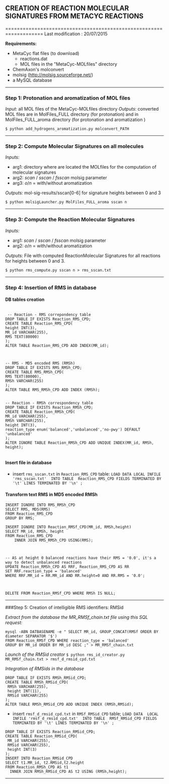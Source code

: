 ## CREATION OF REACTION MOLECULAR SIGNATURES FROM METACYC REACTIONS
===================================================================
Last modification : 20/07/2015


__Requirements:__

* MetaCyc flat files (to download)
  * reactions.dat
  * MOL files in the "MetaCyc-MOLfiles" directory
* ChemAxon's molconvert
* molsig (http://molsig.sourceforge.net/)
* a MySQL database

----------------------------------------------------------------------------------------------------------------------

### Step 1: Protonation and aromatization of MOL files

*Input*: all MOL files of the MetaCyc-MOLfiles directory
*Outputs*: converted MOL files are in  MolFiles_FULL directory (for protonation) and in MolFiles_FULL_aroma directory (for protonation and aromatization )


`$ python add_hydrogens_aromatization.py molconvert_PATH`


----------------------------------------------------------------------------------------------------------------------

### Step 2: Compute Molecular Signatures on all molecules

*Inputs:*
* arg1: directory where are located the MOLfiles for the computation of molecular signatures
* arg2: *scan* / *sscan* / *fsscan* molsig parameter
* arg3: *o*/*n* = with/without aromatization

*Outputs:* mol-sig-results/sscan[0-6] for signature heights between 0 and 3

`$ python molsigLauncher.py MolFiles_FULL_aroma sscan n`




----------------------------------------------------------------------------------------------------------------------

### Step 3: Compute the Reaction Molecular Signatures

*Inputs:*
* arg1: *scan* / *sscan* / *fsscan* molsig parameter
* arg2: *o*/*n* = with/without aromatization

*Outputs:* File with computed ReactionMolecular Signatures for all reactions for heights between 0 and 3.

`$ python rms_compute.py sscan n > rms_sscan.txt`




----------------------------------------------------------------------------------------------------------------------

### Step 4: Insertion of RMS in database

    
#### DB tables creation

```MySQL
    
 -- Reaction - RMS correpondency table
DROP TABLE IF EXISTS Reaction_RMS_CPD;
CREATE TABLE Reaction_RMS_CPD(
height INT(3),
MR_id VARCHAR(255),
RMS TEXT(80000)
);
ALTER TABLE Reaction_RMS_CPD ADD INDEX(MR_id);


    
-- RMS - MD5 encoded RMS (RMSh)
DROP TABLE IF EXISTS RMS_RMSh_CPD;
CREATE TABLE RMS_RMSh_CPD(
RMS TEXT(80000),
RMSh VARCHAR(255)
);
ALTER TABLE RMS_RMSh_CPD ADD INDEX (RMSh);
    

-- Reaction - RMSh correspondency table
DROP TABLE IF EXISTS Reaction_RMSh_CPD;
CREATE TABLE Reaction_RMSh_CPD(
MR_id VARCHAR(255),
RMSh VARCHAR(255),
height INT(3),
reaction_type enum('balanced','unbalanced','no-pwy') DEFAULT 'unbalanced'
);
ALTER IGNORE TABLE Reaction_RMSh_CPD ADD UNIQUE INDEX(MR_id, RMSh, height);
    
```	
	
	

     
#### Insert file in database
* insert `rms_sscan.txt` in `Reaction_RMS_CPD` table:
```LOAD DATA LOCAL INFILE 'rms_sscan.txt'  INTO TABLE  Reaction_RMS_CPD FIELDS TERMINATED BY '\t' LINES TERMINATED BY '\n' ;```       

#### Transform text RMS in MD5 encoded RMSh

```MySQL
INSERT IGNORE INTO RMS_RMSh_CPD
SELECT RMS, MD5(RMS)
FROM Reaction_RMS_CPD
GROUP BY RMS;
     
INSERT IGNORE INTO Reaction_RMSf_CPD(MR_id, RMSh,height)
SELECT MR_id, RMSh, height
FROM Reaction_RMS_CPD 
    INNER JOIN RMS_RMSh_CPD USING(RMS);
        

    
-- AS at height 0 balanced reactions have their RMS = '0.0', it's a way to detect unbalanced reactions
UPDATE Reaction_RMSh_CPD AS RRF, Reaction_RMS_CPD AS RR
SET RRF.reaction_type = 'balanced'
WHERE RRF.MR_id = RR.MR_id AND RR.height=0 AND RR.RMS = '0.0'; 
    
     
    
DELETE FROM Reaction_RMSf_CPD WHERE RMSh IS NULL;
```

----------------------------------------------------------------------------------------------------------------------

###Step 5: Creation of intelligible RMS identifiers: RMSid

_Extract from the database the MR_RMSf_chain.txt file using this SQL request:_

```MySQL
mysql -ABN DATBASENAME -e " SELECT MR_id, GROUP_CONCAT(RMSf ORDER BY diameter SEPARATOR '$')
FROM Reaction_RMSf_CPD WHERE reaction_type = 'balanced'
GROUP BY MR_id ORDER BY MR_id DESC ;" > MR_RMSf_chain.txt 
```


_Launch of the RMSid creator_
`$ python rms_id_creator.py MR_RMSf_chain.txt > rmsf_d_rmsid_cpd.txt`



_Integration of RMSids in the database_

```MySQL
DROP TABLE IF EXISTS RMSh_RMSid_CPD;
CREATE TABLE RMSh_RMSid_CPD(
 RMSh VARCHAR(255),
 height INT(11),
 RMSid VARCHAR(255)
);
ALTER TABLE RMSh_RMSid_CPD ADD UNIQUE INDEX (RMSh,RMSid);
```


* insert `rmsf_d_rmsid_cpd.txt` in `RMSf_RMSid_CPD` table;
``` LOAD DATA  LOCAL INFILE 'rmsf_d_rmsid_cpd.txt'  INTO TABLE  RMSf_RMSid_CPD FIELDS TERMINATED BY '\t' LINES TERMINATED BY '\n' ; ```

```MySQL
DROP TABLE IF EXISTS Reaction_RMSid_CPD;
CREATE TABLE Reaction_RMSid_CPD(
 MR_id VARCHAR(255),
 RMSid VARCHAR(255),
 height INT(3)
);
INSERT INTO Reaction_RMSid_CPD
SELECT t1.MR_id, t2.RMSid,t2.height
FROM Reaction_RMSh_CPD AS t1
  INNER JOIN RMSh_RMSid_CPD AS t2 USING (RMSh,height);
```

----------------------------------------------------------------------------------------------------------------------


